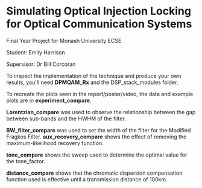 # Simulating Optical Injection Locking for Optical Communication Systems
Final Year Project for Monash University ECSE 

Student: Emily Harrison

Supervisor: Dr Bill Corcoran

To inspect the implementation of the technique and produce your own results, you'll need **DPMQAM_Rx** and the DSP_stack_modules folder.

To recreate the plots seen in the report/poster/video, the data and example plots are in **experiment_compare**.

**Lorentzian_compare** was used to observe the relationship between the gap between sub-bands and the HWHM of the filter.

**BW_filter_compare** was used to set the width of the filter for the Modified Fragkos Filter.
**aux_recovery_compare** shows the effect of removing the maximum-likelihood recovery function.

**tone_compare** shows the sweep used to determine the optimal value for the tone_factor.

**distance_compare** shows that the chromatic dispersion compensation function used is effective until a transmission distance of 100km.
